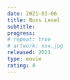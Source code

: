 ```yaml
---
date: 2021-03-06
title: Boss Level
subtitle:
progress:
# repeat: true
# artwork: xxx.jpg
released: 2021
type: movie
rating: 4
---
```

